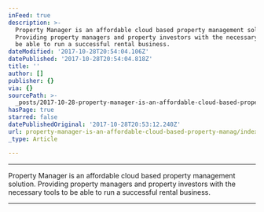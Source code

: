 ```yaml
---
inFeed: true
description: >-
  Property Manager is an affordable cloud based property management solution.
  Providing property managers and property investors with the necessary tools to
  be able to run a successful rental business.
dateModified: '2017-10-28T20:54:04.106Z'
datePublished: '2017-10-28T20:54:04.818Z'
title: ''
author: []
publisher: {}
via: {}
sourcePath: >-
  _posts/2017-10-28-property-manager-is-an-affordable-cloud-based-property-manag.md
hasPage: true
starred: false
datePublishedOriginal: '2017-10-28T20:53:12.240Z'
url: property-manager-is-an-affordable-cloud-based-property-manag/index.html
_type: Article

---
```

---

Property Manager is an affordable cloud based property management solution. Providing property managers and property investors with the necessary tools to be able to run a successful rental business.

---